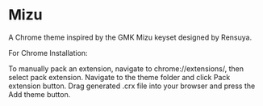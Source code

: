 # Mizu

A Chrome theme inspired by the GMK Mizu keyset designed by Rensuya.

For Chrome Installation:

To manually pack an extension, navigate to chrome://extensions/, then select pack extension. Navigate to the theme folder and click Pack extension button. Drag generated .crx file into your browser and press the Add theme button.
